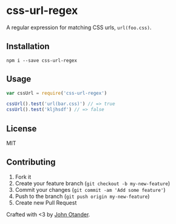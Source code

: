# css-url-regex

A regular expression for matching CSS urls, `url(foo.css)`.

## Installation

```
npm i --save css-url-regex
```

## Usage

```javascript
var cssUrl = require('css-url-regex')

cssUrl().test('url(bar.css)') // => true
cssUrl().test('kljhsdf') // => false
```

## License

MIT

## Contributing

1. Fork it
2. Create your feature branch (`git checkout -b my-new-feature`)
3. Commit your changes (`git commit -am 'Add some feature'`)
4. Push to the branch (`git push origin my-new-feature`)
5. Create new Pull Request

Crafted with <3 by [John Otander](http://johnotander.com).
